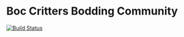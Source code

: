# Boc Critters Bodding Community
[![Build Status](https://travis-ci.com/boxcritters/boxcrittersmods.ga.svg?branch=master)](https://travis-ci.com/boxcritters/boxcrittersmods.ga)
